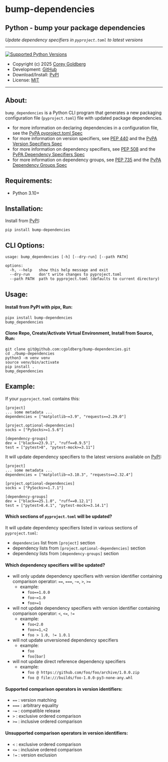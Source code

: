 # bump-dependencies

## Python - bump your package dependencies

*Update dependency specifiers in `pyproject.toml` to latest versions*

---

[![Supported Python Versions](https://img.shields.io/pypi/pyversions/bump-dependencies)](https://pypi.org/project/bump-dependencies)

- Copyright (c) 2025 [Corey Goldberg][github-home]
- Development: [GitHub][github-repo]
- Download/Install: [PyPI][pypi-bump-dependencies]
- License: [MIT][mit-license]

----

## About:

`bump_dependencies` is a Python CLI program that generates a new packaging
configuration file (`pyproject.toml`) file with updated package dependencies.

- for more information on declaring dependencies in a configuration file, see the [PyPA pyproject.toml Spec][pypa-pyproject-dependencies]
- for more information on version specifiers, see [PEP 440][pep-440] and the [PyPA Version Specifiers Spec][pypa-version-specifiers]
- for more information on dependency specifiers, see [PEP 508][pep-508] and the [PyPA Dependency Specifiers Spec][pypa-dependency-specifiers]
- for more information on dependency groups, see [PEP 735][pep-735] and the [PyPA Dependency Groups Spec][pypa-dependency-groups]

## Requirements:

- Python 3.10+

## Installation:

Install from [PyPI][pypi-bump-dependencies]:

```
pip install bump-dependencies
```

## CLI Options:

```
usage: bump_dependencies [-h] [--dry-run] [--path PATH]

options:
  -h, --help   show this help message and exit
  --dry-run    don't write changes to pyproject.toml
  --path PATH  path to pyproject.toml (defaults to current directory)
```

## Usage:

#### Install from PyPI with pipx, Run:

```
pipx install bump-dependencies
bump_dependencies
```

#### Clone Repo, Create/Activate Virtual Environment, Install from Source, Run:

```
git clone git@github.com:cgoldberg/bump-dependencies.git
cd ./bump-dependencies
python3 -m venv venv
source venv/bin/activate
pip install .
bump_dependencies
```

## Example:

If your `pyproject.toml` contains this:

```
[project]
... some metadata ...
dependencies = ["matplotlib~=3.9", "requests==2.29.0"]

[project.optional-dependencies]
socks = ["PySocks>=1.5.6"]

[dependency-groups]
dev = ["black==23.9.1", "ruff==0.9.5"]
test = ["pytest>8", "pytest-mock>=3.11"]
```

It will update dependency specifiers to the latest versions available on [PyPI][pypi-home]:

```
[project]
... some metadata ...
dependencies = ["matplotlib~=3.10.3", "requests==2.32.4"]

[project.optional-dependencies]
socks = ["PySocks>=1.7.1"]

[dependency-groups]
dev = ["black==25.1.0", "ruff==0.12.1"]
test = ["pytest>8.4.1", "pytest-mock>=3.14.1"]
```

#### Which sections of `pyproject.toml` will be updated?

It will update dependency specifiers listed in various sections of `pyproject.toml`:

- `dependencies` list from `[project]` section
- dependency lists from `[project.optional-dependencies]` section
- dependency lists from `[dependency-groups]` section

#### Which dependency specifiers will be updated?

- will only update dependency specifiers with version identifier
  containing comparison operator: `==`, `===`, `~=`, `>`, `>=`
  - example:
    - `foo==1.0.0`
    - `foo~=1.0`
    - `foo>=1`
- will not update dependency specifiers with version identifier
  containing comparison operator: `<`, `<=`, `!=`
  - example:
    - `foo<2.0`
    - `foo>=1,<2`
    - `foo > 1.0, != 1.0.1`
- will not update unversioned dependency specifiers
  - example:
    - `foo`
    - `foo[bar]`
- will not update direct reference dependency specifiers
  - example:
    - `foo @ https://github.com/foo/foo/archive/1.0.0.zip`
    - `foo @ file:///builds/foo-1.0.0-py3-none-any.whl`

#### Supported comparison operators in version identifiers:

- `==` : version matching
- `===` : arbitrary equality
- `~=` : compatible release
- `>` : exclusive ordered comparison
- `>=` : inclusive ordered comparison

#### Unsupported comparison operators in version identifiers:

- `<` : exclusive ordered comparison
- `<=` : inclusive ordered comparison
- `!=` : version exclusion

[github-home]: https://github.com/cgoldberg
[github-repo]: https://github.com/cgoldberg/bump-dependencies
[pypi-home]: https://pypi.org
[pypi-bump-dependencies]: https://pypi.org/project/bump-dependencies
[mit-license]: https://raw.githubusercontent.com/cgoldberg/bump-dependencies/refs/heads/main/LICENSE
[pep-440]: https://peps.python.org/pep-0440
[pep-508]: https://peps.python.org/pep-0508
[pep-735]: https://peps.python.org/pep-0735
[pypa-version-specifiers]: https://packaging.python.org/en/latest/specifications/version-specifiers
[pypa-dependency-specifiers]: https://packaging.python.org/en/latest/specifications/dependency-specifiers
[pypa-dependency-groups]: https://packaging.python.org/en/latest/specifications/dependency-groups
[pypa-pyproject-dependencies]: https://packaging.python.org/en/latest/specifications/pyproject-toml/#dependencies-optional-dependencies
